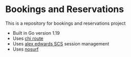 # Bookings and Reservations

This is a repository for bookings and reservations project

- Built in Go version 1.19
- Uses [chi route](https://github.com/go-chi/chi/v5)
- Uses [alex edwards SCS](https://github.com/alexedwards/scs/v2) session management
- Uses [nosurf](https://github.com/justinas/nosurf)
